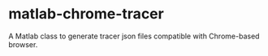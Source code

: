 # matlab-chrome-tracer
A Matlab class to generate tracer json files compatible with Chrome-based browser.
